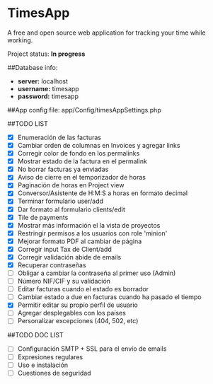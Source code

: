 TimesApp
==========

A free and open source web application for tracking your time while working.

Project status: **In progress**

##Database info:
+ __server:__ localhost
+ __username:__ timesapp
+ __password:__ timesapp

##App config file:
app/Config/timesAppSettings.php

##TODO LIST
- [x] Enumeración de las facturas
- [x] Cambiar orden de columnas en Invoices y agregar links
- [x] Corregir color de fondo en los permalinks 
- [x] Mostrar estado de la factura en el permalink
- [x] No borrar facturas ya enviadas
- [x] Aviso de cierre en el temporizador de horas
- [x] Paginación de horas en Project view
- [x] Conversor/Asistente de H:M:S a horas en formato decimal
- [x] Terminar formulario user/add
- [x] Dar formato al formulario clients/edit
- [x] Tile de payments
- [x] Mostrar más información el la vista de proyectos
- [x] Restringir permisos a los usuarios con role 'minion'
- [x] Mejorar formato PDF al cambiar de página
- [x] Corregir input Tax de Client/add
- [x] Corregir validación abide de emails
- [x] Recuperar contraseñas
- [ ] Obligar a cambiar la contraseña al primer uso (Admin)
- [ ] Número NIF/CIF y su validación
- [ ] Editar facturas cuando el estado es borrador
- [ ] Cambiar estado a due en facturas cuando ha pasado el tiempo
- [x] Permitir editar su propio perfil de usuario
- [ ] Agregar desplegables con los países
- [ ] Personalizar excepciones (404, 502, etc)

##TODO DOC LIST
- [ ] Configuración SMTP + SSL para el envío de emails
- [ ] Expresiones regulares
- [ ] Uso e instalación
- [ ] Cuestiones de seguridad
